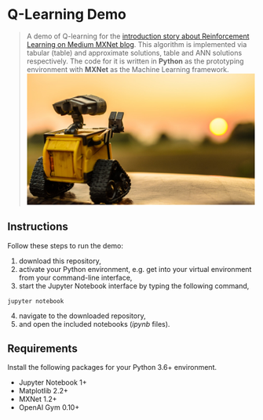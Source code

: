 # Q-Learning Demo
> A demo of Q-learning for the [introduction story about Reinforcement Learning on Medium MXNet blog](https://www.google.com). This algorithm is implemented via tabular (table) and approximate solutions, table and ANN solutions respectively. 
The code for it is written in **Python** as the prototyping environment with **MXNet** as the Machine Learning framework.
![picture](img/wall-e.jpeg)

## Instructions
Follow these steps to run the demo:
1. download this repository,
2. activate your Python environment, e.g. get into your virtual environment from your command-line interface,
3. start the Jupyter Notebook interface by typing the following command,
```
jupyter notebook
```
4. navigate to the downloaded repository,
5. and open the included notebooks (_ipynb_ files).

## Requirements
Install the following packages for your Python 3.6+ environment.
* Jupyter Notebook 1+
* Matplotlib 2.2+
* MXNet 1.2+
* OpenAI Gym 0.10+
